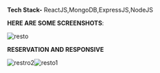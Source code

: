 **Tech Stack-** ReactJS,MongoDB,ExpressJS,NodeJS


**HERE ARE SOME SCREENSHOTS**:


![resto](https://github.com/ashutosh-mohanty05/restaurant-reserve-mern/assets/94921263/5e1d642b-6df3-43e3-b070-b84f6eb2be46)



**RESERVATION AND RESPONSIVE**


![restro2](https://github.com/ashutosh-mohanty05/restaurant-reserve-mern/assets/94921263/fcf5c7ac-9f25-42d3-8b9d-17663f21daad)![resto1](https://github.com/ashutosh-mohanty05/restaurant-reserve-mern/assets/94921263/5b7d63cf-cc17-4c4c-8ae3-d847e4b00454)

